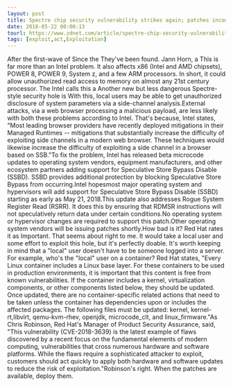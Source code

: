 ```yaml
---
layout: post
title: Spectre chip security vulnerability strikes again; patches incoming
date: 2018-05-22 00:00:13
tourl: https://www.zdnet.com/article/spectre-chip-security-vulnerability-strikes-again-patches-incoming/
tags: [exploit,act,Exploitation]
---
```

After the first-wave of Since the They've been found. Jann Horn, a This is far more than an Intel problem. It also affects x86 (Intel and AMD chipsets), POWER 8, POWER 9, System z, and a few ARM processors. In short, it could allow unauthorized read access to memory on almost any 21st century processor. The Intel calls this a Another new but less dangerous Spectre-style security hole is With this, local users may be able to get unauthorized disclosure of system parameters via a side-channel analysis.External attacks, via a web browser processing a malicious payload, are less likely with both these problems according to Intel. That's because, Intel states, "Most leading browser providers have recently deployed mitigations in their Managed Runtimes -- mitigations that substantially increase the difficulty of exploiting side channels in a modern web browser. These techniques would likewise increase the difficulty of exploiting a side channel in a browser based on SSB."To fix the problem, Intel has released beta microcode updates to operating system vendors, equipment manufacturers, and other ecosystem partners adding support for Speculative Store Bypass Disable (SSBD). SSBD provides additional protection by blocking Speculative Store Bypass from occurring.Intel hopesmost major operating system and hypervisors will add support for Speculative Store Bypass Disable (SSBD) starting as early as May 21, 2018.This update also addresses Rogue System Register Read (RSRR). It does this by ensuring that RDMSR instructions will not speculatively return data under certain conditions.No operating system or hypervisor changes are required to support this patch.Other operating system vendors will be issuing patches shortly.How bad is it? Red Hat rates it as Important. That seems about right to me. It would take a local user and some effort to exploit this hole, but it's perfectly doable. It's worth keeping in mind that a "local" user doesn't have to be someone logged into a server. For example, who's the "local" user on a container? Red Hat states, "Every Linux container includes a Linux base layer. For these containers to be used in production environments, it is important that this content is free from known vulnerabilities. If the container includes a kernel, virtualization components, or other components listed below, they should be updated. Once updated, there are no container-specific related actions that need to be taken unless the container has dependencies upon or includes the affected packages. The following files must be updated: kernel, kernel-rt,libvirt, qemu-kvm-rhev, openjdk, microcode_clt, and linux_firmware."As Chris Robinson, Red Hat's Manager of Product Security Assurance, said, "This vulnerability (CVE-2018-3639) is the latest example of flaws discovered by a recent focus on the fundamental elements of modern computing, vulnerabilities that cross numerous hardware and software platforms. While the flaws require a sophisticated attacker to exploit, customers should act quickly to apply both hardware and software updates to reduce the risk of exploitation."Robinson's right. When the patches are available, deploy them.